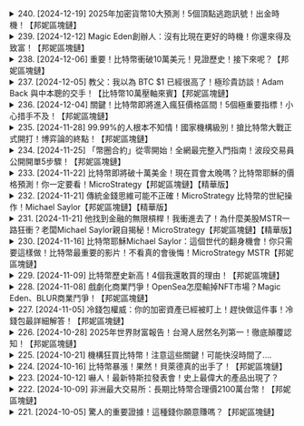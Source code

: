 <details>
<summary>240. [2024-12-19] 2025年加密貨幣10大預測！5個頂點逃跑訊號！出金時機！【邦妮區塊鏈】</summary><br>

<a href="https://www.youtube.com/watch?v=ZzZ1jN94_IY" target="_blank">
    <img src="https://img.youtube.com/vi/ZzZ1jN94_IY/maxresdefault.jpg" 
        alt="[Youtube]" width="200">
</a>

# 2025年加密貨幣10大預測！5個頂點逃跑訊號！出金時機！【邦妮區塊鏈】


</details>

<details>
<summary>239. [2024-12-12] Magic Eden創辦人：沒有比現在更好的時機！你還來得及致富！【邦妮區塊鏈】</summary><br>

<a href="https://www.youtube.com/watch?v=AvIBRBSfdKY" target="_blank">
    <img src="https://img.youtube.com/vi/AvIBRBSfdKY/maxresdefault.jpg" 
        alt="[Youtube]" width="200">
</a>

# Magic Eden創辦人：沒有比現在更好的時機！你還來得及致富！【邦妮區塊鏈】


</details>

<details>
<summary>238. [2024-12-06] 重要！比特幣衝破10萬美元！見證歷史！接下來呢？【邦妮區塊鏈】</summary><br>

<a href="https://www.youtube.com/watch?v=nQEyvRPlUVI" target="_blank">
    <img src="https://img.youtube.com/vi/nQEyvRPlUVI/maxresdefault.jpg" 
        alt="[Youtube]" width="200">
</a>

# 重要！比特幣衝破10萬美元！見證歷史！接下來呢？【邦妮區塊鏈】


</details>

<details>
<summary>237. [2024-12-05] 教父：我以為 BTC $1 已經很高了！極珍貴訪談！Adam Back 與中本聰的交手！【比特幣10萬壓軸來賓】【邦妮區塊鏈】</summary><br>

<a href="https://www.youtube.com/watch?v=EPY3FPzIlBI" target="_blank">
    <img src="https://img.youtube.com/vi/EPY3FPzIlBI/maxresdefault.jpg" 
        alt="[Youtube]" width="200">
</a>

# 教父：我以為 BTC $1 已經很高了！極珍貴訪談！Adam Back 與中本聰的交手！【比特幣10萬壓軸來賓】【邦妮區塊鏈】


</details>

<details>
<summary>236. [2024-12-04] 關鍵！比特幣即將進入瘋狂價格區間！5個極重要指標！小心措手不及！【邦妮區塊鏈】</summary><br>

<a href="https://www.youtube.com/watch?v=ZSkQzVwuXz8" target="_blank">
    <img src="https://img.youtube.com/vi/ZSkQzVwuXz8/maxresdefault.jpg" 
        alt="[Youtube]" width="200">
</a>

# 關鍵！比特幣即將進入瘋狂價格區間！5個極重要指標！小心措手不及！【邦妮區塊鏈】


</details>

<details>
<summary>235. [2024-11-28] 99.99%的人根本不知情！國家機構級別！搶比特幣大戰正式開打！博弈論的終點！【邦妮區塊鏈】</summary><br>

<a href="https://www.youtube.com/watch?v=2JBNora-Abs" target="_blank">
    <img src="https://img.youtube.com/vi/2JBNora-Abs/maxresdefault.jpg" 
        alt="[Youtube]" width="200">
</a>

# 99.99%的人根本不知情！國家機構級別！搶比特幣大戰正式開打！博弈論的終點！【邦妮區塊鏈】

## 基于原文内容的详细重述

本篇文章探讨了当前围绕比特币发生的多种博弈论，涵盖了个人、平台、以及国家政府层面，并分析了各方行动背后的逻辑。内容涵盖了比特币的持有情况、相关平台的竞争、以及国家政府的态度和策略。

**一、 比特币持有情况与政府态度**

文章指出美国的比特币来源主要由没收自黑客及恶意交易者的资产构成。虽然过去美国政府曾出售这些比特币，但当前趋势转变，正致力于建立比特币战略储备。美国参议员辛迪亚此前已提出立法，计划在五年内每年购买多达20万枚比特币，建立总计100万枚比特币的储备，旨在增强美国在全球金融体系中的竞争力。

文章强调，比特币作为商品而非证券，使得建立国家战略储备更为合理。传统商品如玉米、大豆、黄金、石油等可以作为国家储备的标的，而比特币作为一种新兴商品，具有类似的资格。这种设定也解释了比特币价格快速上涨的原因，因为支持方均为比特币持有者。

**二、 平台之间的博弈**

文章详细分析了多个加密货币平台之间的竞争态势，以Crypto.com为主要案例进行阐述。

*   **Crypto.com的产品与服务：** 主要围绕其Visa关联的金融卡展开，根据用户质押的CRO代币数量，分为多个等级，如月光兰、红宝石、翡翠、黑曜石，以及最新的Prime卡。不同等级的卡具备不同的回馈和特权，包括但不限于：无手续费加密货币交易、信用卡消费返利、Netflix/Spotify订阅、机场贵宾室使用权、F1、UFC独家VIP体验等。平台还提供质押CRO代币的权益，例如额外的奖励和减免。
*   **平台竞争：**  通过推出多样化的产品和特权，吸引不同类型的投资者，并刺激用户消费。
*   **竞争预期：** 多个竞争平台将积极响应Crypto.com的策略，推出类似产品和服务，以吸引用户和扩大市场份额。

**三、国家政府之间的博弈**

文章指出，多个国家政府已经开始关注甚至持有比特币，包括美国、中国、英国、乌克兰、布丹、萨尔瓦多、芬兰、阿联酋（阿布达比主权财富基金）、以及曾经持有但已售出比特币的德国。

*   **美国：** 美国政府计划建立比特币战略储备，并且其周边顾问也多为加密货币持有者。
*   **其他国家：** 其他国家看到美国政府的支持态度，预计亦会采取行动，避免在竞争中落后。
*   **未来预期：**  比特币价格在上涨过程中可能会遇到回调，投资者需要做好资金分配。

**四、 总结与号召**

文章呼吁读者抓住比特币发展机遇，参与相关平台的活动，并通过提供的链接加入LINE和Discord社群交流学习。同时，作者也承诺会根据用户的需求提供更多相关内容。

**五、配套信息**

文章最后提供了OKAXe、币安派网等交易所的交易手续费减免链接，并邀请用户分享需求，以供后续内容制作参考。
</details>

<details>
<summary>234. [2024-11-25] 「幣圈合約」從零開始！全網最完整入門指南！波段交易員公開開單5步驟！【邦妮區塊鏈】</summary><br>

<a href="https://www.youtube.com/watch?v=rkh6dWkNDlY" target="_blank">
    <img src="https://img.youtube.com/vi/rkh6dWkNDlY/maxresdefault.jpg" 
        alt="[Youtube]" width="200">
</a>

# 「幣圈合約」從零開始！全網最完整入門指南！波段交易員公開開單5步驟！【邦妮區塊鏈】


</details>

<details>
<summary>233. [2024-11-22] 比特幣即將破十萬美金！現在買會太晚嗎？比特幣耶穌的價格預測！你一定要看！MicroStrategy【邦妮區塊鏈】【精華版】</summary><br>

<a href="https://www.youtube.com/watch?v=eR_rgg5vjQk" target="_blank">
    <img src="https://img.youtube.com/vi/eR_rgg5vjQk/maxresdefault.jpg" 
        alt="[Youtube]" width="200">
</a>

# 比特幣即將破十萬美金！現在買會太晚嗎？比特幣耶穌的價格預測！你一定要看！MicroStrategy【邦妮區塊鏈】【精華版】


</details>

<details>
<summary>232. [2024-11-21] 傳統金錢思維可能不正確！MicroStrategy 比特幣的世紀操作！Michael Saylor【邦妮區塊鏈】【精華版】</summary><br>

<a href="https://www.youtube.com/watch?v=8JDgnCWdAoc" target="_blank">
    <img src="https://img.youtube.com/vi/8JDgnCWdAoc/maxresdefault.jpg" 
        alt="[Youtube]" width="200">
</a>

# 傳統金錢思維可能不正確！MicroStrategy 比特幣的世紀操作！Michael Saylor【邦妮區塊鏈】【精華版】


</details>

<details>
<summary>231. [2024-11-21] 他找到金融的無限槓桿！我衝進去了！為什麼美股MSTR一路狂衝？老闆Michael Saylor親自揭秘！MicroStrategy【邦妮區塊鏈】【精華版】</summary><br>

<a href="https://www.youtube.com/watch?v=I2_F5AZ6R7E" target="_blank">
    <img src="https://img.youtube.com/vi/I2_F5AZ6R7E/maxresdefault.jpg" 
        alt="[Youtube]" width="200">
</a>

# 他找到金融的無限槓桿！我衝進去了！為什麼美股MSTR一路狂衝？老闆Michael Saylor親自揭秘！MicroStrategy【邦妮區塊鏈】【精華版】


</details>

<details>
<summary>230. [2024-11-16] 比特幣耶穌Michael Saylor：這個世代的翻身機會！你只需要這樣做！比特幣最重要的影片！不看真的會後悔！MicroStrategy MSTR【邦妮區塊鏈】</summary><br>

<a href="https://www.youtube.com/watch?v=Ij5hrTmfOgs" target="_blank">
    <img src="https://img.youtube.com/vi/Ij5hrTmfOgs/maxresdefault.jpg" 
        alt="[Youtube]" width="200">
</a>

# 比特幣耶穌Michael Saylor：這個世代的翻身機會！你只需要這樣做！比特幣最重要的影片！不看真的會後悔！MicroStrategy MSTR【邦妮區塊鏈】


</details>

<details>
<summary>229. [2024-11-09] 比特幣歷史新高！4個我還敢買的理由！【邦妮區塊鏈】</summary><br>

<a href="https://www.youtube.com/watch?v=0HQ1a9uiB0o" target="_blank">
    <img src="https://img.youtube.com/vi/0HQ1a9uiB0o/maxresdefault.jpg" 
        alt="[Youtube]" width="200">
</a>

# 比特幣歷史新高！4個我還敢買的理由！【邦妮區塊鏈】

## 文章內容整理與重述

以下是根據原文內容，進行詳細、客觀的整理與重述。

**主旨：**

該段落是一位內容創作者針對比特幣未來發展所進行的分析與觀點分享，主要圍繞著美國總統候選人川普的比特幣相關政策，以及對比特幣價值及市場的潛在影響。

**文章核心內容:**

**一、當前市場情況與觀點基礎:**

*   **比特幣新紀錄**: 比特幣已經創下了歷史新高，內容創作者表示這也是他仍敢購比特幣的原因。
*   **新手入門**: 他建議對加密貨幣、區塊鏈或比特幣完全不熟悉的人，可以參考影片資訊欄中的教學影片。
*   **投資信心**:  內容創作者希望這支影片能給投資者帶來更多信心。

**二、川普的比特幣政策與潛在影響:**

*   **將比特幣納入戰略儲備**:  內容創作者認為，川普若能將比特幣納入美國國家戰略儲備，將會對比特幣價值產生積極影響。這會強化比特幣作為「數位黃金」的地位，並暗示美國政府承認其價值。
*   **國家博弈論**: 強調這代表各國政府間的博弈，如果美國帶頭將比特幣納入戰略儲備，其他國家亦可能跟進。
*    **Sandia參議員提案**: 美國參議員Sandia於七月份提出法案，運用聯邦資金購買100萬顆比特幣，希望鞏固美國作為比特幣的最大國家持有者地位。計畫時程長達20年。
*   **戰略儲備的重要性**: 比特幣被納入戰略儲備的原因在於，黃金在各國央行之間具有普遍共識的價值，比特幣具備相似的潛力。
*    **美國政府資金配置**:內容創作者預測，若被選任，他將保留100%美國政府的比特幣資金，並推動使用比特幣降低交易成本。

**三、川普政策的可行性與支持因素：**

*   **政治動機**: 內容創作者認為，投資者認為川普在比特幣承诺以及比特幣贊助的超過25萬億資金的支持下，比特幣可能是他一張政治牌。他亦可能在經歷政治鬥爭後對比特幣有了新的體悟。
*  **數據支持**: 美國政府手上大部分比特幣來自駭客或暗網没收，但美國政府開始意識到持有比特幣作為戰略儲備的潛在價值。

**四、內容創作者的推廣**:

*   **新手教學**: 提供新手教學影片連結，幫助了解比特幣和區塊鏈。
*   **交易優惠**:  與OKAXE、BN派網等交易所合作，提供最高達8折、20% OFF的交易手續費。
*   **社群互動**:  邀請觀眾加入 LINE、Discord 等群組，共同交流。
*   **內容需求**:  鼓勵觀眾分享接下來期望看到的影片內容，以便未來製作。
*   **活動預告**: 舉辦預測活動，猜測將在下一支長影片中出現的幣圈知名人士(Vitalik Buterin、Brian Armstrong、CZ、Michael Saylor)，並為五名幸運者提供20美元獎金。

**五、其他資訊**:

*  **參議員Sandia提案細節**: Sandia提出法案，使用聯邦資金購買100萬顆比特幣，目標是讓美國擁有比特幣總量5%的股份，這個比例與美國目前在全球黃金儲備中所占的比重大致相同。
*  **美國比特幣持有量**: 目前美國政府持有的比特幣大部分是透過沒收犯罪所得獲得。

**總結：**

該影片的內容創作者對美國總統候選人川普的比特幣政策持樂觀態度，認為這項政策若能實施，將對比特幣價值產生積極影響。他同時透過各種管道推廣比特幣相關知識，並積極與社群互動，鼓勵大家參與。
</details>

<details>
<summary>228. [2024-11-08] 戲劇化商業鬥爭！OpenSea怎麼輸掉NFT市場？Magic Eden、BLUR商業鬥爭！【邦妮區塊鏈】</summary><br>

<a href="https://www.youtube.com/watch?v=c-ACsFp81Bs" target="_blank">
    <img src="https://img.youtube.com/vi/c-ACsFp81Bs/maxresdefault.jpg" 
        alt="[Youtube]" width="200">
</a>

# 戲劇化商業鬥爭！OpenSea怎麼輸掉NFT市場？Magic Eden、BLUR商業鬥爭！【邦妮區塊鏈】


</details>

<details>
<summary>227. [2024-11-05] 冷錢包權威：你的加密資產已經被盯上！趕快做這件事！冷錢包最詳細解答！【邦妮區塊鏈】</summary><br>

<a href="https://www.youtube.com/watch?v=aCsNYqNLtTI" target="_blank">
    <img src="https://img.youtube.com/vi/aCsNYqNLtTI/maxresdefault.jpg" 
        alt="[Youtube]" width="200">
</a>

# 冷錢包權威：你的加密資產已經被盯上！趕快做這件事！冷錢包最詳細解答！【邦妮區塊鏈】


</details>

<details>
<summary>226. [2024-10-28] 2025年世界財富報告！台灣人居然名列第一！徹底顛覆認知！【邦妮區塊鏈】</summary><br>

<a href="https://www.youtube.com/watch?v=22-WjWckVyE" target="_blank">
    <img src="https://img.youtube.com/vi/22-WjWckVyE/maxresdefault.jpg" 
        alt="[Youtube]" width="200">
</a>

# 2025年世界財富報告！台灣人居然名列第一！徹底顛覆認知！【邦妮區塊鏈】

以下是對原文內容的詳細重述，力求客觀且完整，不添加任何個人意見：

**全球財富報告概要（基於文章內容）**

該報告分析了全球財富分配狀況及其變動趨勢，涵蓋了人口財富階層、流動性、世代傳承、區域差異等多個方面。

**整體財富狀況及階層分布**

*   **總體增長：** 全球財富預計將持續成長。
*   **財富金字塔：** 若以金字塔形狀呈現全球財富分布，共有四個主要的財富層級：
    *   **基礎層 (少於1萬美元資產)：** 佔全體成年人口40%，擁有全球總資產的0.5%
    *   **第二層 (1萬到10萬美元資產)：** 佔人口比例42.7%， 持有的財富佔全球總財富的12.6%
    *   **第三層 (10萬到100萬美元資產)：** 佔人口比例16.3%， 持有的財富約為全球總財富的四成
    *   **頂端層 (大於100萬美元資產即百萬富翁)：** 僅佔人口的1.5%，卻擁有多達全球總財富接近一半的資產。

*   **極高財富階層：**
    *   擁有10億至500億美元財產的個人有2,638位，總資産量為11兆美元
    *   擁有50億至100億美元財產的個人有12位，總資産量為8000億美元
    *   擁有超過1000億美元財產的個人有14位，總資産量接近2兆美元

**財富流動性分析**

*   **向上流動性強：** 財富具有流動性，即向上晉升的可能性大於掉落的可能性。無論所處財富階層如何，這種情況均適用。
* **數據支持：** 在2000年至2010年的期間，最低財富階層中有7.7%的人晉升至金字搭的第三層，2.4%晉升至第四層，甚至有1.6%在10年內直接從最底層躍升至頂層。
*   **挫折可能性降低：** 財富階層越高，往下滑的風險越低。

**財富世代轉移預測**

*   **大規模轉移：** 預計未來20年至25年間，全球將會有價值83兆美元的財產透過世代轉移。
*   **平均年齡：** 財產轉移者的平均年齡約為84歲；接收財產者的平均年齡約為59歲

**區域及國家財富成長預測**

* **台灣領先：** 預計2028年台灣將新增約37萬美元百萬富翁，為全球增長最快的國家。
*   **成長原因：** 台灣百萬富翁的成長被認為與晶片產業和人工智慧（AI）的結合有關。
*   **其他國家：** 預測荷蘭和英國的百萬富翁數量可能減少。

**總結性觀點**
報告強調，財富流動性強大，向上流動的可能性高於下降，並指出即使在不平等的情况下，全球範圍內人们的生活水平正在提高。报告認為，在考慮財富分配時應該同時考慮整體生活水平的提升以及貧富差距。

**資訊來源及推廣**
文末建議讀者在留言區設定目標，與他人分享，並鼓勵使用指定的連結註冊交易所以獲取交易費用折扣，以達到共同進步的目的。
</details>

<details>
<summary>225. [2024-10-21] 機構狂買比特幣！注意這些關鍵！可能快沒時間了....</summary><br>

<a href="https://www.youtube.com/watch?v=WKivsvDkGP4" target="_blank">
    <img src="https://img.youtube.com/vi/WKivsvDkGP4/maxresdefault.jpg" 
        alt="[Youtube]" width="200">
</a>

# 機構狂買比特幣！注意這些關鍵！可能快沒時間了....


</details>

<details>
<summary>224. [2024-10-16] 比特幣暴漲！果然！貝萊德真的出手了！【邦妮區塊鏈】</summary><br>

<a href="https://www.youtube.com/watch?v=dSbKFDW58kc" target="_blank">
    <img src="https://img.youtube.com/vi/dSbKFDW58kc/maxresdefault.jpg" 
        alt="[Youtube]" width="200">
</a>

# 比特幣暴漲！果然！貝萊德真的出手了！【邦妮區塊鏈】


</details>

<details>
<summary>223. [2024-10-12] 嚇人！最新特斯拉發表會！史上最偉大的產品出現了？</summary><br>

<a href="https://www.youtube.com/watch?v=Rg42igS7e_c" target="_blank">
    <img src="https://img.youtube.com/vi/Rg42igS7e_c/maxresdefault.jpg" 
        alt="[Youtube]" width="200">
</a>

# 嚇人！最新特斯拉發表會！史上最偉大的產品出現了？


</details>

<details>
<summary>222. [2024-10-09] 非洲最大交易所：長期比特幣合理價2100萬台幣！【邦妮區塊鏈】</summary><br>

<a href="https://www.youtube.com/watch?v=Pr2sB1KMQhY" target="_blank">
    <img src="https://img.youtube.com/vi/Pr2sB1KMQhY/maxresdefault.jpg" 
        alt="[Youtube]" width="200">
</a>

# 非洲最大交易所：長期比特幣合理價2100萬台幣！【邦妮區塊鏈】


</details>

<details>
<summary>221. [2024-10-05] 驚人的重要證據！這種錢你願意賺嗎？【邦妮區塊鏈】</summary><br>

<a href="https://www.youtube.com/watch?v=PQYwE0MV24w" target="_blank">
    <img src="https://img.youtube.com/vi/PQYwE0MV24w/maxresdefault.jpg" 
        alt="[Youtube]" width="200">
</a>

# 驚人的重要證據！這種錢你願意賺嗎？【邦妮區塊鏈】


</details>

